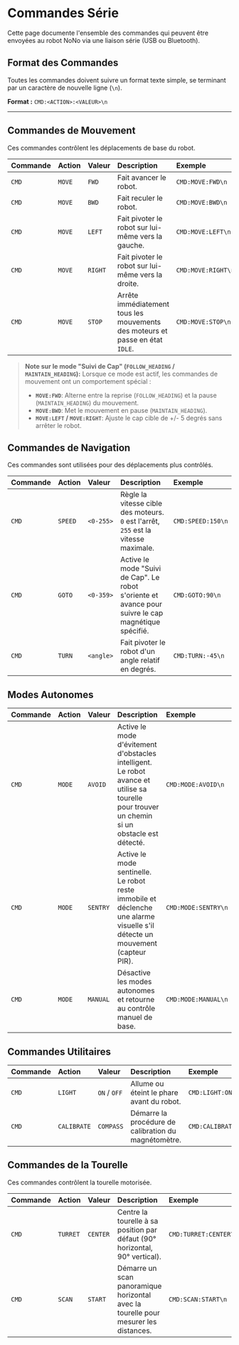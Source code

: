 # Commandes Série

Cette page documente l'ensemble des commandes qui peuvent être envoyées au robot NoNo via une liaison série (USB ou Bluetooth).

## Format des Commandes

Toutes les commandes doivent suivre un format texte simple, se terminant par un caractère de nouvelle ligne (`\n`).

**Format :** `CMD:<ACTION>:<VALEUR>\n`

---

## Commandes de Mouvement

Ces commandes contrôlent les déplacements de base du robot.

| Commande | Action | Valeur | Description | Exemple |
| :--- | :--- | :--- | :--- | :--- |
| `CMD` | `MOVE` | `FWD` | Fait avancer le robot. | `CMD:MOVE:FWD\n` |
| `CMD` | `MOVE` | `BWD` | Fait reculer le robot. | `CMD:MOVE:BWD\n` |
| `CMD` | `MOVE` | `LEFT` | Fait pivoter le robot sur lui-même vers la gauche. | `CMD:MOVE:LEFT\n` |
| `CMD` | `MOVE` | `RIGHT` | Fait pivoter le robot sur lui-même vers la droite. | `CMD:MOVE:RIGHT\n` |
| `CMD` | `MOVE` | `STOP` | Arrête immédiatement tous les mouvements des moteurs et passe en état `IDLE`. | `CMD:MOVE:STOP\n` |

> **Note sur le mode "Suivi de Cap" (`FOLLOW_HEADING` / `MAINTAIN_HEADING`):**
> Lorsque ce mode est actif, les commandes de mouvement ont un comportement spécial :
> - **`MOVE:FWD`**: Alterne entre la reprise (`FOLLOW_HEADING`) et la pause (`MAINTAIN_HEADING`) du mouvement.
> - **`MOVE:BWD`**: Met le mouvement en pause (`MAINTAIN_HEADING`).
> - **`MOVE:LEFT` / `MOVE:RIGHT`**: Ajuste le cap cible de +/- 5 degrés sans arrêter le robot.

## Commandes de Navigation

Ces commandes sont utilisées pour des déplacements plus contrôlés.

| Commande | Action | Valeur | Description | Exemple |
| :--- | :--- | :--- | :--- | :--- |
| `CMD` | `SPEED`| `<0-255>` | Règle la vitesse cible des moteurs. `0` est l'arrêt, `255` est la vitesse maximale. | `CMD:SPEED:150\n` |
| `CMD` | `GOTO` | `<0-359>` | Active le mode "Suivi de Cap". Le robot s'oriente et avance pour suivre le cap magnétique spécifié. | `CMD:GOTO:90\n` |
| `CMD` | `TURN` | `<angle>` | Fait pivoter le robot d'un angle relatif en degrés. | `CMD:TURN:-45\n` |

## Modes Autonomes

| Commande | Action | Valeur | Description | Exemple |
| :--- | :--- | :--- | :--- | :--- |
| `CMD` | `MODE` | `AVOID` | Active le mode d'évitement d'obstacles intelligent. Le robot avance et utilise sa tourelle pour trouver un chemin si un obstacle est détecté. | `CMD:MODE:AVOID\n` |
| `CMD` | `MODE` | `SENTRY` | Active le mode sentinelle. Le robot reste immobile et déclenche une alarme visuelle s'il détecte un mouvement (capteur PIR). | `CMD:MODE:SENTRY\n` |
| `CMD` | `MODE` | `MANUAL` | Désactive les modes autonomes et retourne au contrôle manuel de base. | `CMD:MODE:MANUAL\n` |


## Commandes Utilitaires

| Commande | Action | Valeur | Description | Exemple |
| :--- | :--- | :--- | :--- | :--- |
| `CMD` | `LIGHT`| `ON` / `OFF` | Allume ou éteint le phare avant du robot. | `CMD:LIGHT:ON\n` |
| `CMD` | `CALIBRATE`| `COMPASS` | Démarre la procédure de calibration du magnétomètre. | `CMD:CALIBRATE:COMPASS\n` |

## Commandes de la Tourelle

Ces commandes contrôlent la tourelle motorisée.

| Commande | Action | Valeur | Description | Exemple |
| :--- | :--- | :--- | :--- | :--- |
| `CMD` | `TURRET`| `CENTER` | Centre la tourelle à sa position par défaut (90° horizontal, 90° vertical). | `CMD:TURRET:CENTER\n` |
| `CMD` | `SCAN` | `START` | Démarre un scan panoramique horizontal avec la tourelle pour mesurer les distances. | `CMD:SCAN:START\n` |
